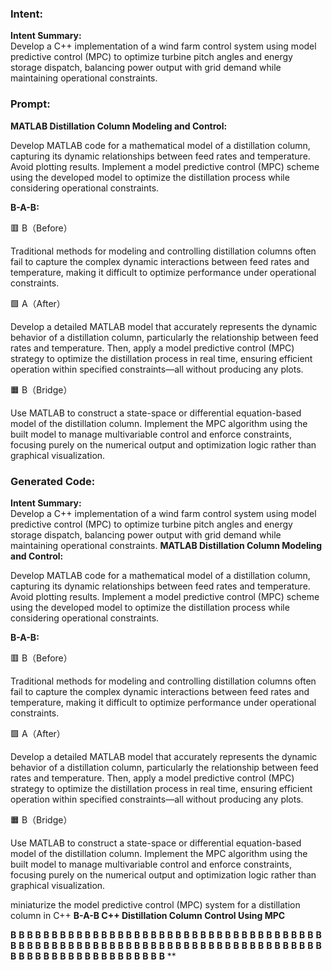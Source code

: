 ### Intent:
**Intent Summary:**  
Develop a C++ implementation of a wind farm control system using model predictive control (MPC) to optimize turbine pitch angles and energy storage dispatch, balancing power output with grid demand while maintaining operational constraints.

### Prompt:
**MATLAB Distillation Column Modeling and Control:**

Develop MATLAB code for a mathematical model of a distillation column, capturing its dynamic relationships between feed rates and temperature. Avoid plotting results.
Implement a model predictive control (MPC) scheme using the developed model to optimize the distillation process while considering operational constraints.

**B-A-B:**

🟥 B（Before）

Traditional methods for modeling and controlling distillation columns often fail to capture the complex dynamic interactions between feed rates and temperature, making it difficult to optimize performance under operational constraints.

🟩 A（After）

Develop a detailed MATLAB model that accurately represents the dynamic behavior of a distillation column, particularly the relationship between feed rates and temperature. Then, apply a model predictive control (MPC) strategy to optimize the distillation process in real time, ensuring efficient operation within specified constraints—all without producing any plots.

🟧 B（Bridge）

Use MATLAB to construct a state-space or differential equation-based model of the distillation column. Implement the MPC algorithm using the built model to manage multivariable control and enforce constraints, focusing purely on the numerical output and optimization logic rather than graphical visualization.

### Generated Code:
**Intent Summary:**  
Develop a C++ implementation of a wind farm control system using model predictive control (MPC) to optimize turbine pitch angles and energy storage dispatch, balancing power output with grid demand while maintaining operational constraints.
**MATLAB Distillation Column Modeling and Control:**

Develop MATLAB code for a mathematical model of a distillation column, capturing its dynamic relationships between feed rates and temperature. Avoid plotting results.
Implement a model predictive control (MPC) scheme using the developed model to optimize the distillation process while considering operational constraints.

**B-A-B:**

🟥 B（Before）

Traditional methods for modeling and controlling distillation columns often fail to capture the complex dynamic interactions between feed rates and temperature, making it difficult to optimize performance under operational constraints.

🟩 A（After）

Develop a detailed MATLAB model that accurately represents the dynamic behavior of a distillation column, particularly the relationship between feed rates and temperature. Then, apply a model predictive control (MPC) strategy to optimize the distillation process in real time, ensuring efficient operation within specified constraints—all without producing any plots.

🟧 B（Bridge）

Use MATLAB to construct a state-space or differential equation-based model of the distillation column. Implement the MPC algorithm using the built model to manage multivariable control and enforce constraints, focusing purely on the numerical output and optimization logic rather than graphical visualization.

 miniaturize the model predictive control (MPC) system for a distillation column in C++
  **B-A-B C++ Distillation Column Control Using MPC**

**B**
  **B**
  **B**
  **B**
  **B**
  **B**
  **B**
  **B**
  **B**
  **B**
  **B**
  **B**
  **B**
  **B**
  **B**
  **B**
  **B**
  **B**
  **B**
  **B**
  **B**
  **B**
  **B**
  **B**
  **B**
  **B**
  **B**
  **B**
  **B**
  **B**
  **B**
  **B**
  **B**
  **B**
  **B**
  **B**
  **B**
  **B**
  **B**
  **B**
  **B**
  **B**
  **B**
  **B**
  **B**
  **B**
  **B**
  **B**
  **B**
  **B**
  **B**
  **B**
  **B**
  **B**
  **B**
  **B**
  **B**
  **B**
  **B**
  **B**
  **B**
  **B**
  **B**
  **B**
  **B**
  **B**
  **B**
  **B**
  **B**
  **B**
  **B**
  **B**
  **B**
  **B**
  **B**
  **B**
  **B**
  **B**
  **B**
  **B**
  **B**
  **B**
  **B**
  **B**
  **B**
  **B**
  **B**
  **B**
  **B**
  **B**
  **B**
  **B**
  **B**
  **B**
  **B**
  **
